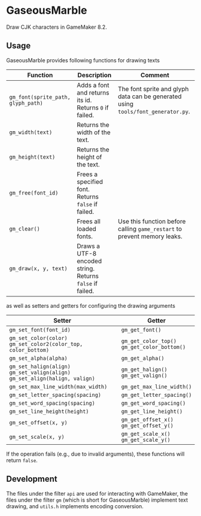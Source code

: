 # GaseousMarble

Draw CJK characters in GameMaker 8.2.

## Usage

GaseousMarble provides following functions for drawing texts

| **Function** | **Description** | **Comment** |
| -- | -- | -- |
| `gm_font(sprite_path, glyph_path)` | Adds a font and returns its id. Returns `0` if failed. | The font sprite and glyph data can be generated using `tools/font_generator.py`. |
| `gm_width(text)` | Returns the width of the text. | |
| `gm_height(text)` | Returns the height of the text. | |
| `gm_free(font_id)` | Frees a specified font. Returns `false` if failed. | |
| `gm_clear()` | Frees all loaded fonts. | Use this function before calling `game_restart` to prevent memory leaks. |
| `gm_draw(x, y, text)` | Draws a UTF-8 encoded string. Returns `false` if failed. | |

as well as setters and getters for configuring the drawing arguments

| **Setter** | **Getter** |
| -- | -- |
| `gm_set_font(font_id)` | `gm_get_font()` |
| `gm_set_color(color)`<br>`gm_set_color2(color_top, color_bottom)` | `gm_get_color_top()`<br>`gm_get_color_bottom()` |
| `gm_set_alpha(alpha)` | `gm_get_alpha()` |
| `gm_set_halign(align)`<br>`gm_set_valign(align)`<br>`gm_set_align(halign, valign)` | `gm_get_halign()`<br>`gm_get_valign()` |
| `gm_set_max_line_width(max_width)` | `gm_get_max_line_width()` |
| `gm_set_letter_spacing(spacing)` | `gm_get_letter_spacing()` |
| `gm_set_word_spacing(spacing)` | `gm_get_word_spacing()` |
| `gm_set_line_height(height)` | `gm_get_line_height()` |
| `gm_set_offset(x, y)`| `gm_get_offset_x()`<br>`gm_get_offset_y()` |
| `gm_set_scale(x, y)` | `gm_get_scale_x()`<br>`gm_get_scale_y()` |

If the operation fails (e.g., due to invalid arguments), these functions will return `false`.

## Development

The files under the filter `api` are used for interacting with GameMaker, the files under the filter `gm` (which is short for GaseousMarble) implement text drawing, and `utils.h` implements encoding conversion.